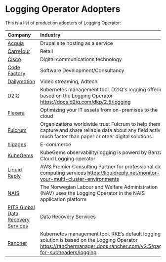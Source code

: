 # Logging Operator Adopters

This is a list of production adopters of Logging Operator:

| Company                                                                      | Industry                                                                                                                                                                |
|:-----------------------------------------------------------------------------|:------------------------------------------------------------------------------------------------------------------------------------------------------------------------|
| [Acquia](https://www.acquia.com)                                             | Drupal site hosting as a service                                                                                                                                        |
| [Carrefour](https://carrefour.com)                                           | Retail                                                                                                                                                                  |
| [Cisco](https://www.cisco.com)                                               | Digital communications technology                                                                                                                                       |
| [Code Factory](https://codefactory.hu)                                       | Software Development/Consultancy                                                                                                                                        |
| [Dailymotion](https://dailymotion.com)                                       | Video streaming, Adtech                                                                                                                                                 |
| [D2IQ](https://d2iq.com)                                                     | Kubernetes management tool. D2IQ's logging offering is based on the Logging Operator https://docs.d2iq.com/dkp/2.5/logging                                              |
| [Flexera](https://www.flexera.com)                                           | Optimizing your IT assets from on-premises to the cloud                                                                                                                 |
| [Fulcrum](https://www.fulcrumapp.com/)                                       | Organizations worldwide trust Fulcrum to help them capture and share reliable data about any field activity, much faster than paper or other digital solutions. |
| [hipages](https://hipages.com.au)                                            | E-commerce                                                                                                                                                              |
| [KubeGems](https://kubegems.io)                                              | KubeGems observability/logging is powerd by Banzai Cloud Logging operator                                                                                               |
| [Liquid Reply](https://liquidreply.net)                                      | AWS Premier Consulting Partner for professional cloud computing services https://liquidreply.net/monitor-your-multi-cluster-environments                                |
| [NAIS](https://nais.io)                                                      | The Norwegian Labour and Welfare Administration (NAV) uses the Logging Operator in the NAIS application platform                                                        |
| [PITS Global Data Recovery Services](https://www.pitsdatarecovery.net)       | Data Recovery Services                                                                                                                                                  |
| [Rancher](https://rancher.com)                                               | Kubernetes management tool. RKE’s default logging solution is based on the Logging Operator   https://ranchermanager.docs.rancher.com/v2.5/pages-for-subheaders/logging |
